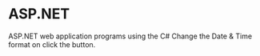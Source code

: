 # ASP.NET
ASP.NET web application programs using the C#
Change the Date & Time format on click the button.
